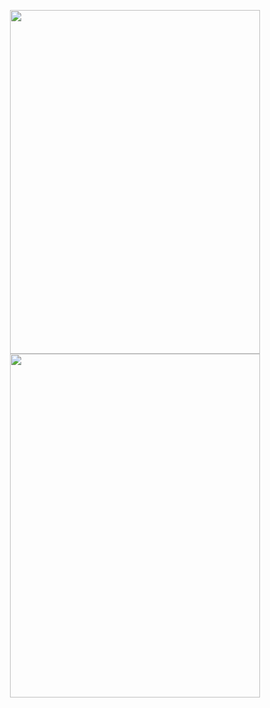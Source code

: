 
<p align="center">
   <img width="400" height="550" src="https://cdn.discordapp.com/attachments/359470187088576514/1100246497838256219/image.png">
   <img width="400" height="550" src=" https://cdn.discordapp.com/attachments/359470187088576514/1100246622031581275/image.png">
</p>
